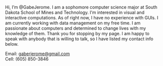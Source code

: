 Hi, I’m @GabeJerome. I am a sophomore computer science major at South Dakota School of Mines and Technology. I'm interested in visual and interactive computations.
As of right now, I have no experience with GUIs. I am currently working with data management on my free time. I am passionate about computers and determined to change
lives with my knowledge of them. Thank you for stopping by my page. I am happy to speak with anybody that is willing to talk, so I have listed my contact info below.

Email: gaberjerome@gmail.com  
Cell: (605) 850-3846
